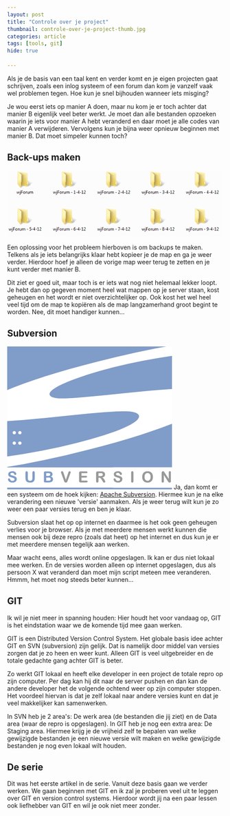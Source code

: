 ```yaml
---
layout: post
title: "Controle over je project"
thumbnail: controle-over-je-project-thumb.jpg
categories: article
tags: [tools, git]
hide: true

---
```

Als je de basis van een taal kent en verder komt en je eigen projecten gaat
schrijven, zoals een inlog systeem of een forum dan kom je vanzelf vaak wel
problemen tegen. Hoe kun je snel bijhouden wanneer iets misging?

Je wou eerst iets op manier A doen, maar nu kom je er toch achter dat manier B
eigenlijk veel beter werkt. Je moet dan alle bestanden opzoeken waarin je iets
voor manier A hebt veranderd en daar moet je alle codes van manier A
verwijderen. Vervolgens kun je bijna weer opnieuw beginnen met manier B. Dat
moet simpeler kunnen toch?

## Back-ups maken

![Back-ups maken - Handig of niet?](/img/2012/04/git-backup.png)

Een oplossing voor het probleem hierboven is om backups te maken. Telkens als
je iets belangrijks klaar hebt kopieer je de map en ga je weer verder.
Hierdoor hoef je alleen de vorige map weer terug te zetten en je kunt verder
met manier B.

Dit ziet er goed uit, maar toch is er iets wat nog niet helemaal lekker loopt.
Je hebt dan op gegeven moment heel wat mappen op je server staan, kost
geheugen en het wordt er niet overzichtelijker op. Ook kost het wel heel veel
tijd om de map te kopiëren als de map langzamerhand groot begint te worden.
Nee, dit moet handiger kunnen...

## Subversion

![controle over je versies](/img/2012/04/git-svn.png)
Ja, dan komt er een systeem om de hoek kijken: [Apache Subversion](http://subversion.apache.org/).
Hiermee kun je na elke verandering een nieuwe 'versie' aanmaken. Als je weer
terug wilt kun je zo weer een paar versies terug en ben je klaar.

Subversion slaat het op op internet en daarmee is het ook geen geheugen
verlies voor je browser. Als je met meerdere mensen werkt kunnen die mensen
ook bij deze repro (zoals dat heet) op het internet en dus kun je er met
meerdere mensen tegelijk aan werken.

Maar wacht eens, alles wordt online opgeslagen. Ik kan er dus niet lokaal mee
werken. En de versies worden alleen op internet opgeslagen, dus als persoon X
wat veranderd dan moet mijn script meteen mee veranderen.
Hmmm, het moet nog steeds beter kunnen...

## GIT

Ik wil je niet meer in spanning houden: Hier houdt het voor vandaag op, GIT is
het eindstation waar we de komende tijd mee gaan werken.

GIT is een Distributed Version Control System. Het globale basis idee achter
GIT en SVN (subversion) zijn gelijk. Dat is namelijk door middel van versies
zorgen dat je zo heen en weer kunt. Alleen GIT is veel uitgebreider en de
totale gedachte gang achter GIT is beter.

Zo werkt GIT lokaal en heeft elke developer in een project de totale repro op
zijn computer. Per dag kan hij dit naar de server pushen en dan kan de andere
developer het de volgende ochtend weer op zijn computer stoppen. Het voordeel
hiervan is dat je zelf lokaal naar andere versies kunt en dat je veel
makkelijker kan samenwerken.

In SVN heb je 2 area's: De werk area (de bestanden die jij ziet) en de Data
area (waar de repro is opgeslagen). In GIT heb je nog een extra area: De
Staging area. Hiermee krijg je de vrijheid zelf te bepalen van welke
gewijzigde bestanden je een nieuwe versie wilt maken en welke gewijzigde
bestanden je nog even lokaal wilt houden.

## De serie

Dit was het eerste artikel in de serie. Vanuit deze basis gaan we verder
werken. We gaan beginnen met GIT en ik zal je proberen veel uit te leggen over
GIT en version control systems. Hierdoor wordt jij na een paar lessen ook
liefhebber van GIT en wil je ook niet meer zonder.
